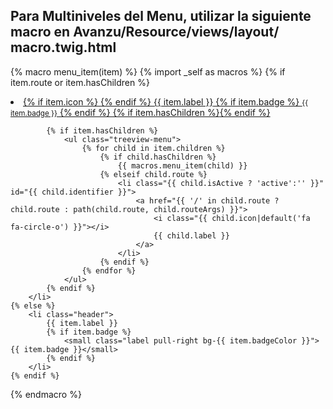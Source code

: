 Para Multiniveles del Menu, utilizar la siguiente macro en Avanzu/Resource/views/layout/ macro.twig.html
----------------------------------------------------------------------------------------------------------------------


{% macro menu_item(item) %}
    {% import _self as macros %}
    {% if item.route or item.hasChildren %}
        <li id="{{ item.identifier }}"
            class=" {{ item.isActive ? 'active' : '' }} {{ item.hasChildren? 'treeview' : '' }}">
            <a href="{{ item.hasChildren ? '#': '/' in item.route ? item.route : path(item.route, item.routeArgs) }}">
                {% if item.icon %} <i class="{{ item.icon }}"></i> {% endif %}
                <span>{{ item.label }}</span>
                {% if item.badge %}
                    <small class="label pull-right bg-{{ item.badgeColor }}">{{ item.badge }}</small>
                {% endif %}
                {% if item.hasChildren %}<i class="fa fa-angle-left pull-right"></i>{% endif %}
            </a>

            {% if item.hasChildren %}
                <ul class="treeview-menu">
                    {% for child in item.children %}
                        {% if child.hasChildren %}
                            {{ macros.menu_item(child) }}
                        {% elseif child.route %}
                            <li class="{{ child.isActive ? 'active':'' }}" id="{{ child.identifier }}">
                                <a href="{{ '/' in child.route ? child.route : path(child.route, child.routeArgs) }}">
                                    <i class="{{ child.icon|default('fa fa-circle-o') }}"></i>
                                    {{ child.label }}
                                </a>
                            </li>
                        {% endif %}
                    {% endfor %}
                </ul>
            {% endif %}
        </li>
    {% else %}
        <li class="header">
            {{ item.label }}
            {% if item.badge %}
                <small class="label pull-right bg-{{ item.badgeColor }}">{{ item.badge }}</small>
            {% endif %}
        </li>
    {% endif %}
{% endmacro %}
